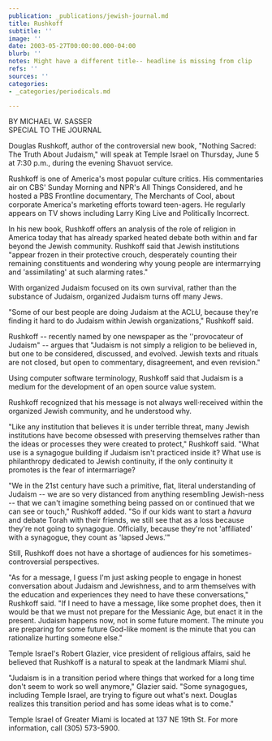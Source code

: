 ```yaml
---
publication: _publications/jewish-journal.md
title: Rushkoff
subtitle: ''
image: ''
date: 2003-05-27T00:00:00.000-04:00
blurb: ''
notes: Might have a different title-- headline is missing from clip
refs: ''
sources: ''
categories:
- _categories/periodicals.md

---
```

BY MICHAEL W. SASSER  
SPECIAL TO THE JOURNAL

Douglas Rushkoff, author of the controversial new book, "Nothing Sacred: The Truth About Judaism," will speak at Temple Israel on Thursday, June 5 at 7:30 p.m., during the evening Shavuot service.

Rushkoff is one of America's most popular culture critics. His commentaries air on CBS' Sunday Morning and NPR's All Things Considered, and he hosted a PBS Frontline documentary, The Merchants of Cool, about corporate America's marketing efforts toward teen-agers. He regularly appears on TV shows including Larry King Live and Politically Incorrect.

In his new book, Rushkoff offers an analysis of the role of religion in America today that has already sparked heated debate both within and far beyond the Jewish community. Rushkoff said that Jewish institutions "appear frozen in their protective crouch, desperately counting their remaining constituents and wondering why young people are intermarrying and 'assimilating' at such alarming rates."

With organized Judaism focused on its own survival, rather than the substance of Judaism, organized Judaism turns off many Jews.

"Some of our best people are doing Judaism at the ACLU, because they're finding it hard to do Judaism within Jewish organizations," Rushkoff said.

Rushkoff -- recently named by one newspaper as the ''provocateur of Judaism" -- argues that "Judaism is not simply a religion to be believed in, but one to be considered, discussed, and evolved. Jewish texts and rituals are not closed, but open to commentary, disagreement, and even revision."

Using computer software terminology, Rushkoff said that Judaism is a medium for the development of an open source value system.

Rushkoff recognized that his message is not always well·received within the organized Jewish community, and he understood why.

"Like any institution that believes it is under terrible threat, many Jewish institutions have become obsessed with preserving themselves rather than the ideas or processes they were created to protect," Rushkoff said. "What use is a synagogue building if Judaism isn't practiced inside it? What use is philanthropy dedicated to Jewish continuity, if the only continuity it promotes is the fear of intermarriage?

"We in the 21st century have such a primitive, flat, literal understanding of Judaism -- we are so very distanced from anything resembling Jewish-ness -- that we can't imagine something being passed on or continued that we can see or touch," Rushkoff added. "So if our kids want to start a _havura_ and debate Torah with their friends, we still see that as a loss because they're not going to synagogue. Officially, because they're not 'affiliated' with a synagogue, they count as 'lapsed Jews.'"

Still, Rushkoff does not have a shortage of audiences for his sometimes-controversial perspectives.

"As for a message, I guess I'm just asking people to engage in honest conversation about Judaism and Jewishness, and to arm themselves with the education and experiences they need to have these conversations," Rushkoff said. "If I need to have a message, like some prophet does, then it would be that we must not prepare for the Messianic Age, but enact it in the present. Judaism happens now, not in some future moment. The minute you are preparing for some future God-like moment is the minute that you can rationalize hurting someone else."

Temple Israel's Robert Glazier, vice president of religious affairs, said he believed that Rushkoff is a natural to speak at the landmark Miami shul.

"Judaism is in a transition period where things that worked for a long time don't seem to work so well anymore," Glazier said. "Some synagogues, including Temple Israel, are trying to figure out what's next. Douglas realizes this transition period and has some ideas what is to come."

Temple Israel of Greater Miami is located at 137 NE 19th St. For more information, call (305) 573-5900.